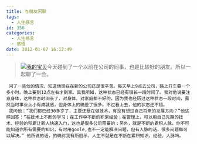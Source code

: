 ```yaml
---
title: 与朋友闲聊
tags:
  - 人生感言
id: 356
categories:
  - 人生感言
  - 感悟
date: 2012-01-07 16:12:49
---
```


> [![](http://www.m690.com/wp-content/uploads/2012/01/DSC_0031-1024x680.jpg "我的宝贝")](http://www.m690.com/wp-content/uploads/2012/01/DSC_0031.jpg)今天碰到了一个以前在公司的同事，也是比较好的朋友。所以一起聊了一会。

     问了一些他的情况，知道他现在在新的公司还是很辛苦。每天早上9点去公司，路上开车要一个多小时。晚上要到12点左右才到家。具我所知，这种状态已经有很长一段时间了。我对他说要注意身体，这种状态时间长了，对身体、对家庭都不好的。因为我也经历过这种状态一段时间，虽然当时事业上小有成就感，但身体上的确差了很多。不过看上去，他的状态还不错。
     我问他：“我们都已经30多岁了，主要还是在做技术，有没有想过自己将来的发展方向？”他这样回答：“在技术上不断的学习；在工作中不断的积累经验；在管理上，可以用自己先期的技术、经验的积累让新人快速入门，这也是很多公司需要的；另外，就是不断的累积人脉，你不可能知道你所有需要的知识，有时用goole,也不一定能解决问题，但有人脉的话，很多问题都可以解决。” 他所说的话，的确对我有所启示，人生不就是在不断在累积知识、经验、人脉吗。
     